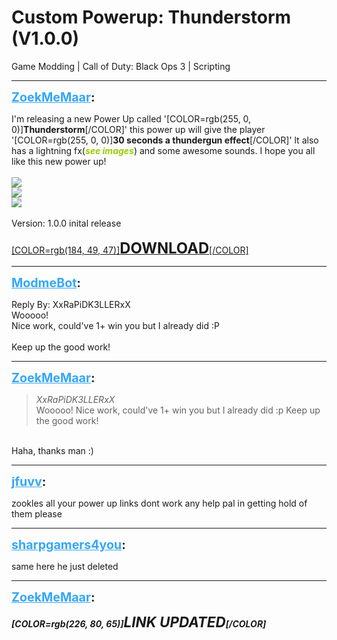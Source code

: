 # Custom Powerup: Thunderstorm (V1.0.0)
Game Modding | Call of Duty: Black Ops 3 | Scripting

---
<strong style="font-size: 1.4em;"><span style="text-decoration: underline;text-decoration-color: #34a7f9;"><span style="color:#34a7f9;">ZoekMeMaar</span></span>:</strong>

<p>I&#39;m releasing a new Power Up called &#39;[COLOR=rgb(255, 0, 0)]<strong>Thunderstorm</strong>[/COLOR]&#39; this power up will give the player &#39;[COLOR=rgb(255, 0, 0)]<strong>30 seconds a thundergun effect</strong>[/COLOR]&#39; lt also has a lightning fx(<span style="color:#99cc00;"><strong><em>see images</em></strong></span>) and some awesome sounds. I hope you all like this new power up!<br /><br />
<img style="max-width: 500px;" src="https://i.imgur.com/tj9fOIf.png">
<br />
<img style="max-width: 500px;" src="https://i.imgur.com/zgNtCTN.png">
<br />
<img style="max-width: 500px;" src="https://i.imgur.com/p4pbZ2T.gif">
<br /><br />Version: 1.0.0 inital release<br /><br /><a href="https://mega.nz/file/2oEDASQI#TXWKRuTxJQBZPqZWZbtRRC9EOI2bohaJu6Gu-dSXfSc">[COLOR=rgb(184, 49, 47)]<span style="font-size:1.7em;"><strong>DOWNLOAD</strong></span>[/COLOR]</a></p>

---
<strong style="font-size: 1.4em;"><span style="text-decoration: underline;text-decoration-color: #34a7f9;"><span style="color:#34a7f9;">ModmeBot</span></span>:</strong>

<p>Reply By: XxRaPiDK3LLERxX<br />Wooooo!<br />Nice work, could&#39;ve 1+ win you but I already did :P<br /> <br />Keep up the good work!</p>

---
<strong style="font-size: 1.4em;"><span style="text-decoration: underline;text-decoration-color: #34a7f9;"><span style="color:#34a7f9;">ZoekMeMaar</span></span>:</strong>

<p><blockquote><em>XxRaPiDK3LLERxX</em><br />Wooooo! Nice work, could&#39;ve 1+ win you but I already did :p   Keep up the good work!</blockquote><br />Haha, thanks man :)</p>

---
<strong style="font-size: 1.4em;"><span style="text-decoration: underline;text-decoration-color: #34a7f9;"><span style="color:#34a7f9;">jfuvv</span></span>:</strong>

<p>zookles all your power up links dont work any help pal in getting hold of them please</p>

---
<strong style="font-size: 1.4em;"><span style="text-decoration: underline;text-decoration-color: #34a7f9;"><span style="color:#34a7f9;">sharpgamers4you</span></span>:</strong>

<p>same here he just deleted</p>

---
<strong style="font-size: 1.4em;"><span style="text-decoration: underline;text-decoration-color: #34a7f9;"><span style="color:#34a7f9;">ZoekMeMaar</span></span>:</strong>

<p><strong><em>[COLOR=rgb(226, 80, 65)]<span style="font-size:1.6em;">LINK UPDATED</span>[/COLOR]</em></strong></p>
